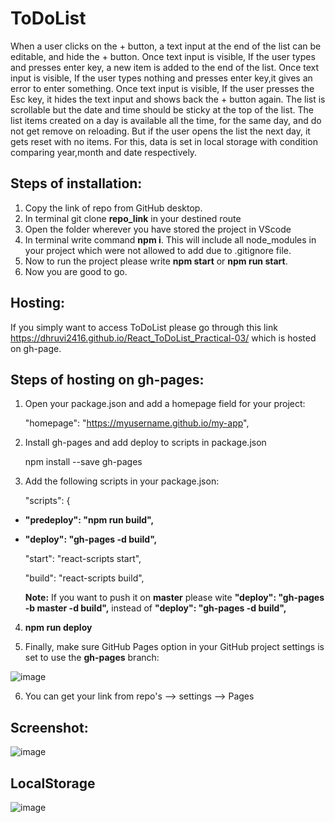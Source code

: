 # ToDoList

When a user clicks on the + button, a text input at the end of the list can be editable, and hide the + button.
Once text input is visible, If the user types and presses enter key, a new item is added to the end of the list.
Once text input is visible, If the user types nothing and presses enter key,it gives an error to enter something.
Once text input is visible, If the user presses the Esc key, it hides the text input and shows back the + button again.
The list is scrollable but the date and time should be sticky at the top of the list.
The list items created on a day is available all the time, for the same day, and do not get remove on reloading. But if the user opens the list the next day, it gets reset with no items. For this, data is set in local storage with condition comparing year,month and date respectively.

## Steps of installation:

1. Copy the link of repo from GitHub desktop.
2. In terminal git clone **repo_link** in your destined route
3. Open the folder wherever you have stored the project in VScode
4. In terminal write command **npm i**. This will include all node_modules in your project which were not allowed to add due to .gitignore file.
5. Now to run the project please write **npm start** or **npm run start**.
6. Now you are good to go.

## Hosting:

If you simply want to access ToDoList please go through this link https://dhruvi2416.github.io/React_ToDoList_Practical-03/ which is hosted on gh-page.

## Steps of hosting on gh-pages:
1. Open your package.json and add a homepage field for your project:

     "homepage": "https://myusername.github.io/my-app",
2.  Install gh-pages and add deploy to scripts in package.json 

      npm install --save gh-pages

3.  Add the following scripts in your package.json:

    "scripts": {
+   **"predeploy": "npm run build",**
+   **"deploy": "gh-pages -d build",**

    "start": "react-scripts start",

    "build": "react-scripts build",

      **Note:** If you want to push it on **master** please wite **"deploy":
 "gh-pages -b master -d build",** 
instead of  **"deploy": "gh-pages -d build",**

4. **npm run deploy**

5. Finally, make sure GitHub Pages option in your GitHub project settings is set to use the **gh-pages** branch:

![image](https://user-images.githubusercontent.com/122339608/229298461-655e0a84-de6e-456e-8b10-0e607fbca00f.png)

6. You can get your link from repo's --> settings --> Pages 


## Screenshot:

![image](https://user-images.githubusercontent.com/122339608/225884909-50d52f30-5690-4e17-807d-5dbd5d6c4e2a.png)

## LocalStorage

![image](https://user-images.githubusercontent.com/122339608/225885243-eb230412-e2e8-42f9-8733-cd17ab8e61e8.png)
